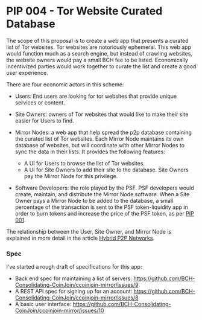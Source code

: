 # PIP 004 - Tor Website Curated Database
The scope of this proposal is to create a web app that presents a curated
list of Tor websites. Tor websites are notoriously ephemeral. This web app
would function much as a search engine, but instead of crawling websites, the
website owners would pay a small BCH fee to be listed. Economically incentivized
parties would work together to curate the list and create a good user experience.

There are four economic actors in this scheme:
- Users: End users are looking for tor websites that provide unique services
or content.

- Site Owners: owners of Tor websites that would like to make their site easier
for Users to find.

- Mirror Nodes: a web app that help spread the p2p database containing the
curated list of Tor websites. Each Mirror Node maintains its own database of
websites, but will coordinate with other Mirror Nodes to sync the data in their
lists. It provides the following features:
  - A UI for Users to browse the list of Tor websites.
  - A UI for Site Owners to add their site to the database. Site Owners pay
  the Mirror Node for this privilege.

- Software Developers: the role played by the PSF. PSF developers would create,
maintain, and distribute the Mirror Node software. When a Site Owner pays a
Mirror Node to be added to the database, a small percentage of the transaction
is sent to the PSF token-liquidity app in order to burn tokens and increase
the price of the PSF token, as per [PIP 001](./001.token-liquidity-API.md).

The relationship between the User, Site Owner, and Mirror Node is explained
in more detail in the article [Hybrid P2P Networks](https://honest.cash/v2/christroutner/hybrid-p2p-networks-1051).

### Spec
I've started a rough draft of specifications for this app:
- Back end spec for maintaining a list of servers: https://github.com/BCH-Consolidating-CoinJoin/ccoinjoin-mirror/issues/9
- A REST API spec for signing up for an account: https://github.com/BCH-Consolidating-CoinJoin/ccoinjoin-mirror/issues/8
- A basic user interface: https://github.com/BCH-Consolidating-CoinJoin/ccoinjoin-mirror/issues/10

